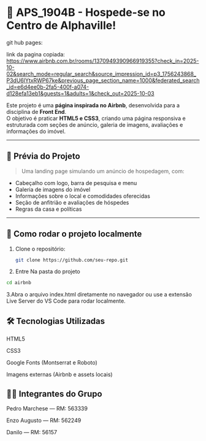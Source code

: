 # 🏡 APS_1904B - Hospede-se no Centro de Alphaville!

git hub pages:

link da pagina copiada: https://www.airbnb.com.br/rooms/1370949390966919355?check_in=2025-10-02&search_mode=regular_search&source_impression_id=p3_1756243868_P3dU6lYtxRWP67ke&previous_page_section_name=1000&federated_search_id=e6d4ee0b-2fa5-400f-a074-d128efa13eb1&guests=1&adults=1&check_out=2025-10-03

Este projeto é uma **página inspirada no Airbnb**, desenvolvida para a disciplina de **Front End**.  
O objetivo é praticar **HTML5 e CSS3**, criando uma página responsiva e estruturada com seções de anúncio, galeria de imagens, avaliações e informações do imóvel.

---

## 📸 Prévia do Projeto
> Uma landing page simulando um anúncio de hospedagem, com:
- Cabeçalho com logo, barra de pesquisa e menu
- Galeria de imagens do imóvel
- Informações sobre o local e comodidades oferecidas
- Seção de anfitrião e avaliações de hóspedes
- Regras da casa e políticas

---

## 🚀 Como rodar o projeto localmente

1. Clone o repositório:
   ```bash
   git clone https://github.com/seu-repo.git
    ```
2. Entre Na pasta do projeto
 ```bash
 cd airbnb
 ```
3.Abra o arquivo index.html diretamente no navegador
ou use a extensão Live Server do VS Code para rodar localmente.

## 🛠️ Tecnologias Utilizadas

HTML5

CSS3

Google Fonts (Montserrat e Roboto)

Imagens externas (Airbnb e assets locais)

## 👨‍💻 Integrantes do Grupo

Pedro Marchese — RM: 563339

Enzo Augusto — RM: 562249

Danilo — RM: 56157